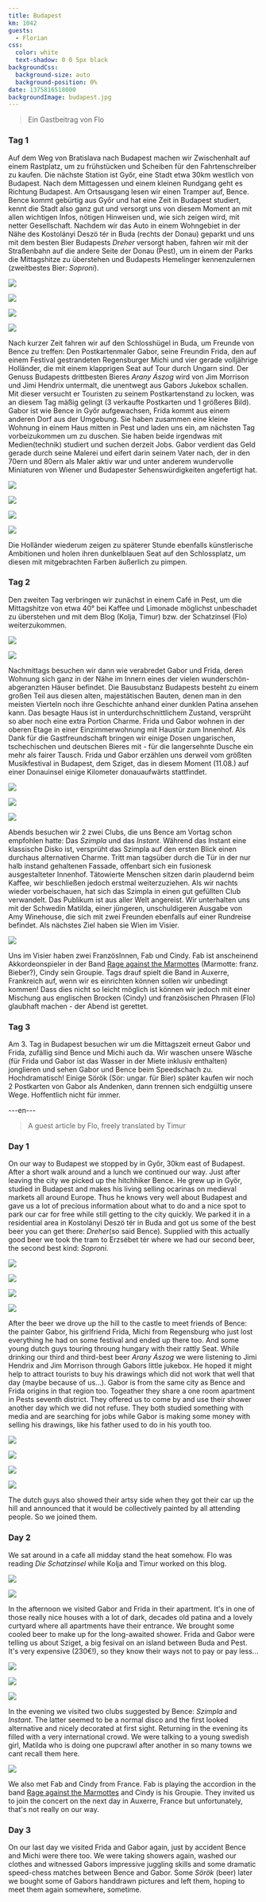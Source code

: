 ```yaml
---
title: Budapest
km: 1042
guests:
  - Florian
css:
  color: white
  text-shadow: 0 0 5px black
backgroundCss:
  background-size: auto
  background-position: 0%
date: 1375816518000
backgroundImage: budapest.jpg
---
```


> Ein Gastbeitrag von Flo

### Tag 1

Auf dem Weg von Bratislava nach Budapest machen wir Zwischenhalt auf einem Rastplatz, um zu frühstücken und Scheiben für den Fahrtenschreiber zu kaufen. Die nächste Station ist Győr, eine Stadt etwa 30km westlich von Budapest. Nach dem Mittagessen und einem kleinen Rundgang geht es Richtung Budapest. Am Ortsausgang lesen wir einen Tramper auf, Bence. Bence kommt gebürtig aus Győr und hat eine Zeit in Budapest studiert, kennt die Stadt also ganz gut und versorgt uns von diesem Moment an mit allen wichtigen Infos, nötigen Hinweisen und, wie sich zeigen wird, mit netter Gesellschaft.
Nachdem wir das Auto in einem Wohngebiet in der Nähe des Kostolányi Deszö tér in Buda (rechts der Donau) geparkt und uns mit dem besten Bier Budapests _Dreher_ versorgt haben, fahren wir mit der Straßenbahn auf die andere Seite der Donau (Pest), um in einem der Parks die Mittagshitze zu überstehen und Budapests Hemelinger kennenzulernen (zweitbestes Bier: _Soproni_).

![](IMG_2404)

![](IMG_2406)

![](IMG_2420)

![](IMG_2413)

Nach kurzer Zeit fahren wir auf den Schlosshügel in Buda, um Freunde von Bence zu treffen: Den Postkartenmaler Gabor, seine Freundin Frida, den auf einem Festival gestrandeten Regensburger Michi und vier gerade volljährige Holländer, die mit einem klapprigen Seat auf Tour durch Ungarn sind. Der Genuss Budapests drittbesten Bieres _Arany Ászog_ wird von Jim Morrison und Jimi Hendrix untermalt, die unentwegt aus Gabors Jukebox schallen. Mit dieser versucht er Touristen zu seinem Postkartenstand zu locken, was an diesem Tag mäßig gelingt (3 verkaufte Postkarten und 1 größeres Bild). Gabor ist wie Bence in Győr aufgewachsen, Frida kommt aus einem anderen Dorf aus der Umgebung. Sie haben zusammen eine kleine Wohnung in einem Haus mitten in Pest und laden uns ein, am nächsten Tag vorbeizukommen um zu duschen. Sie haben beide irgendwas mit Medien(technik) studiert und suchen derzeit Jobs. Gabor verdient das Geld gerade durch seine Malerei und eifert darin seinem Vater nach, der in den 70ern und 80ern als Maler aktiv war und unter anderem wundervolle Miniaturen von Wiener und Budapester Sehenswürdigkeiten angefertigt hat.

![](IMG_2481)

![](IMG_2502)

![](IMG_2462)

![](IMG_2496)

Die Holländer wiederum zeigen zu späterer Stunde ebenfalls künstlerische Ambitionen und holen ihren dunkelblauen Seat auf den Schlossplatz, um diesen mit mitgebrachten Farben äußerlich zu pimpen.

### Tag 2

Den zweiten Tag verbringen wir zunächst in einem Café in Pest, um die Mittagshitze von etwa 40° bei Kaffee und Limonade möglichst unbeschadet zu überstehen und mit dem Blog (Kolja, Timur) bzw. der Schatzinsel (Flo) weiterzukommen.

![](IMG_2528)

![](IMG_2532)

Nachmittags besuchen wir dann wie verabredet Gabor und Frida, deren Wohnung sich ganz in der Nähe im Innern eines der vielen wunderschön-abgeranzten Häuser befindet. Die Bausubstanz Budapests besteht zu einem großen Teil aus diesen alten, majestätischen Bauten, denen man in den meisten Vierteln noch ihre Geschichte anhand einer dunklen Patina ansehen kann. Das besagte Haus ist in unterdurchschnittlichem Zustand, versprüht so aber noch eine extra Portion Charme. Frida und Gabor wohnen in der oberen Etage in einer Einzimmerwohnung mit Haustür zum Innenhof. Als Dank für die Gastfreundschaft bringen wir einige Dosen ungarischen, tschechischen und deutschen Bieres mit - für die langersehnte Dusche ein mehr als fairer Tausch. Frida und Gabor erzählen uns derweil vom größten Musikfestival in Budapest, dem Sziget, das in diesem Moment (11.08.) auf einer Donauinsel einige Kilometer donauaufwärts stattfindet.

![](IMG_2578)

![](IMG_2582)

![](IMG_2618)

Abends besuchen wir 2 zwei Clubs, die uns Bence am Vortag schon empfohlen hatte: Das _Szimpla_ und das _Instant_. Während das Instant eine klassische Disko ist, versprüht das Szimpla auf den ersten Blick einen durchaus alternativen Charme. Tritt man tagsüber durch die Tür in der nur halb instand gehaltenen Fassade, offenbart sich ein fusionesk ausgestalteter Innenhof. Tätowierte Menschen sitzen darin plaudernd beim Kaffee, wir beschließen jedoch erstmal weiterzuziehen.
Als wir nachts wieder vorbeischauen, hat sich das Szimpla in einen gut gefüllten Club verwandelt. Das Publikum ist aus aller Welt angereist. Wir unterhalten uns mit der Schwedin Matilda, einer jüngeren, unschuldigeren Ausgabe von Amy Winehouse, die sich mit zwei Freunden ebenfalls auf einer Rundreise befindet. Als nächstes Ziel haben sie Wien im Visier.

![](IMG_2552)

Uns im Visier haben zwei FranzösInnen, Fab und Cindy. Fab ist anscheinend Akkordeonspieler in der Band [Rage against the Marmottes](http://www.rageagainstthemarmottes.com/) (Marmotte: franz. Bieber?), Cindy sein Groupie. Tags drauf spielt die Band in Auxerre, Frankreich auf, wenn wir es einrichten können sollen wir unbedingt kommen! Dass dies nicht so leicht möglich ist können wir jedoch mit einer Mischung aus englischen Brocken (Cindy) und französischen Phrasen (Flo) glaubhaft machen - der Abend ist gerettet.

### Tag 3

Am 3\. Tag in Budapest besuchen wir um die Mittagszeit erneut Gabor und Frida, zufällig sind Bence und Michi auch da. Wir waschen unsere Wäsche (für Frida und Gabor ist das Wasser in der Miete inklusiv enthalten) jonglieren und sehen Gabor und Bence beim Speedschach zu. Hochdramatisch! Einige Sörök (Sör: ungar. für Bier) später kaufen wir noch 2 Postkarten von Gabor als Andenken, dann trennen sich endgültig unsere Wege. Hoffentlich nicht für immer.

---en---

> A guest article by Flo, freely translated by Timur

### Day 1

On our way to Budapest we stopped by in Győr, 30km east of Budapest. After a short walk around and a lunch we continued our way. Just after leaving the city we picked up the hitchhiker Bence. He grew up in Győr, studied in Budapest and makes his living selling ocarinas on medieval markets all around Europe. Thus he knows very well about Budapest and gave us a lot of precious information about what to do and a nice spot to park our car for free while still getting to the city quickly.
We parked it in a residential area in Kostolányi Deszö tér in Buda and got us some of the best beer you can get there: _Dreher_(so said Bence). Supplied with this actually good beer we took the tram to Erzsébet tér where we had our second beer, the second best kind: _Soproni_.

![](IMG_2404)

![](IMG_2406)

![](IMG_2420)

![](IMG_2413)

After the beer we drove up the hill to the castle to meet friends of Bence: the painter Gabor, his girlfriend Frida, Michi from Regensburg who just lost everything he had on some festival and ended up there too. And some young dutch guys touring throung hungary with their rattly Seat. While drinking our third and third-best beer _Arany Ászog_ we were listening to Jimi Hendrix and Jim Morrison through Gabors little jukebox. He hoped it might help to attract tourists to buy his drawings which did not work that well that day (maybe because of us...). Gabor is from the same city as Bence and Frida origins in that region too. Togeather they share a one room apartment in Pests seventh district. They offered us to come by and use their shower another day which we did not refuse. They both studied something with media and are searching for jobs while Gabor is making some money with selling his drawings, like his father used to do in his youth too.

![](IMG_2481)

![](IMG_2502)

![](IMG_2462)

![](IMG_2496)

The dutch guys also showed their artsy side when they got their car up the hill and announced that it would be collectively painted by all attending people. So we joined them.

### Day 2

We sat around in a cafe all midday stand the heat somehow. Flo was reading _Die Schatzinsel_ while Kolja and Timur worked on this blog.

![](IMG_2528)

![](IMG_2532)

In the afternoon we visited Gabor and Frida in their apartment. It's in one of those really nice houses with a lot of dark, decades old patina and a lovely curtyard where all apartments have their entrance. We brought some cooled beer to make up for the long-awaited shower. Frida and Gabor were telling us about Sziget, a big fesival on an island between Buda and Pest. It's very expensive (230€!), so they know their ways not to pay or pay less...

![](IMG_2578)

![](IMG_2582)

![](IMG_2618)

In the evening we visited two clubs suggested by Bence: _Szimpla_ and _Instant_. The latter seemed to be a normal disco and the first looked alternative and nicely decorated at first sight. Returning in the evening its filled with a very international crowd. We were talking to a young swedish girl, Matilda who is doing one pupcrawl after another in so many towns we cant recall them here.

![](IMG_2552)

We also met Fab and Cindy from France. Fab is playing the accordion in the band [Rage against the Marmottes](http://www.rageagainstthemarmottes.com/) and Cindy is his Groupie. They invited us to join the concert on the next day in Auxerre, France but unfortunately, that's not really on our way.

### Day 3

On our last day we visited Frida and Gabor again, just by accident Bence and Michi were there too. We were taking showers again, washed our clothes and witnessed Gabors impressive juggling skills and some dramatic speed-chess matches between Bence and Gabor. Some _Sörök_ (beer) later we bought some of Gabors handdrawn pictures and left them, hoping to meet them again somewhere, sometime.
